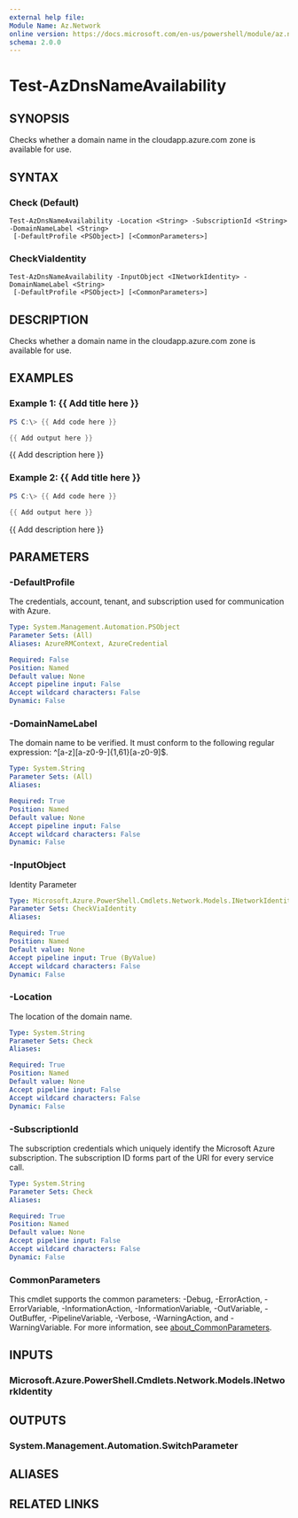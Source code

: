 ```yaml
---
external help file:
Module Name: Az.Network
online version: https://docs.microsoft.com/en-us/powershell/module/az.network/test-azdnsnameavailability
schema: 2.0.0
---
```


# Test-AzDnsNameAvailability

## SYNOPSIS
Checks whether a domain name in the cloudapp.azure.com zone is available for use.

## SYNTAX

### Check (Default)
```
Test-AzDnsNameAvailability -Location <String> -SubscriptionId <String> -DomainNameLabel <String>
 [-DefaultProfile <PSObject>] [<CommonParameters>]
```

### CheckViaIdentity
```
Test-AzDnsNameAvailability -InputObject <INetworkIdentity> -DomainNameLabel <String>
 [-DefaultProfile <PSObject>] [<CommonParameters>]
```

## DESCRIPTION
Checks whether a domain name in the cloudapp.azure.com zone is available for use.

## EXAMPLES

### Example 1: {{ Add title here }}
```powershell
PS C:\> {{ Add code here }}

{{ Add output here }}
```

{{ Add description here }}

### Example 2: {{ Add title here }}
```powershell
PS C:\> {{ Add code here }}

{{ Add output here }}
```

{{ Add description here }}

## PARAMETERS

### -DefaultProfile
The credentials, account, tenant, and subscription used for communication with Azure.

```yaml
Type: System.Management.Automation.PSObject
Parameter Sets: (All)
Aliases: AzureRMContext, AzureCredential

Required: False
Position: Named
Default value: None
Accept pipeline input: False
Accept wildcard characters: False
Dynamic: False
```

### -DomainNameLabel
The domain name to be verified.
It must conform to the following regular expression: ^[a-z][a-z0-9-]{1,61}[a-z0-9]$.

```yaml
Type: System.String
Parameter Sets: (All)
Aliases:

Required: True
Position: Named
Default value: None
Accept pipeline input: False
Accept wildcard characters: False
Dynamic: False
```

### -InputObject
Identity Parameter

```yaml
Type: Microsoft.Azure.PowerShell.Cmdlets.Network.Models.INetworkIdentity
Parameter Sets: CheckViaIdentity
Aliases:

Required: True
Position: Named
Default value: None
Accept pipeline input: True (ByValue)
Accept wildcard characters: False
Dynamic: False
```

### -Location
The location of the domain name.

```yaml
Type: System.String
Parameter Sets: Check
Aliases:

Required: True
Position: Named
Default value: None
Accept pipeline input: False
Accept wildcard characters: False
Dynamic: False
```

### -SubscriptionId
The subscription credentials which uniquely identify the Microsoft Azure subscription.
The subscription ID forms part of the URI for every service call.

```yaml
Type: System.String
Parameter Sets: Check
Aliases:

Required: True
Position: Named
Default value: None
Accept pipeline input: False
Accept wildcard characters: False
Dynamic: False
```

### CommonParameters
This cmdlet supports the common parameters: -Debug, -ErrorAction, -ErrorVariable, -InformationAction, -InformationVariable, -OutVariable, -OutBuffer, -PipelineVariable, -Verbose, -WarningAction, and -WarningVariable. For more information, see [about_CommonParameters](http://go.microsoft.com/fwlink/?LinkID=113216).

## INPUTS

### Microsoft.Azure.PowerShell.Cmdlets.Network.Models.INetworkIdentity

## OUTPUTS

### System.Management.Automation.SwitchParameter

## ALIASES

## RELATED LINKS


